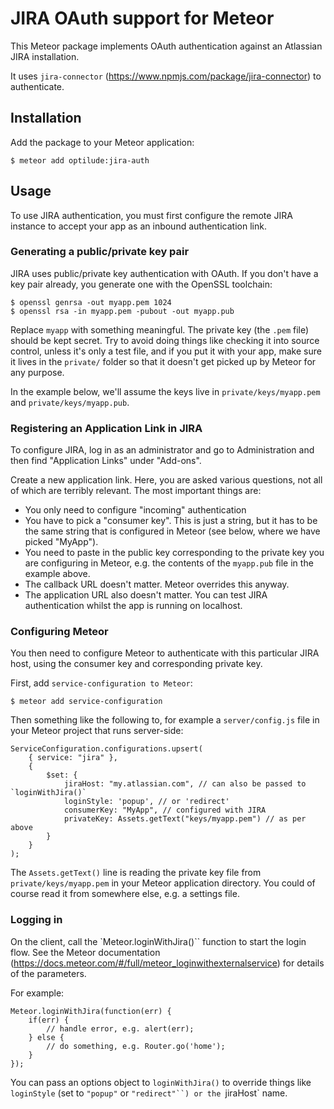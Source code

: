 # JIRA OAuth support for Meteor

This Meteor package implements OAuth authentication against an Atlassian
JIRA installation.

It uses `jira-connector` (https://www.npmjs.com/package/jira-connector) to
authenticate.

## Installation

Add the package to your Meteor application:

    $ meteor add optilude:jira-auth

## Usage

To use JIRA authentication, you must first configure the remote JIRA instance
to accept your app as an inbound authentication link.

### Generating a public/private key pair

JIRA uses public/private key authentication with OAuth. If you don't have a key
pair already, you generate one with the OpenSSL toolchain:

    $ openssl genrsa -out myapp.pem 1024
    $ openssl rsa -in myapp.pem -pubout -out myapp.pub

Replace `myapp` with something meaningful. The private key (the `.pem` file)
should be kept secret. Try to avoid doing things like checking it into source
control, unless it's only a test file, and if you put it with your app,
make sure it lives in the `private/` folder so that it doesn't get picked up
by Meteor for any purpose.

In the example below, we'll assume the keys live in `private/keys/myapp.pem`
and `private/keys/myapp.pub`.

### Registering an Application Link in JIRA

To configure JIRA, log in as an administrator and go to Administration and
then find "Application Links" under "Add-ons".

Create a new application link. Here, you are asked various questions, not all
of which are terribly relevant. The most important things are:

* You only need to configure "incoming" authentication
* You have to pick a "consumer key". This is just a string, but it has to be
  the same string that is configured in Meteor (see below, where we have picked
  "MyApp").
* You need to paste in the public key corresponding to the private key you are
  configuring in Meteor, e.g. the contents of the `myapp.pub` file in the
  example above.
* The callback URL doesn't matter. Meteor overrides this anyway.
* The application URL also doesn't matter. You can test JIRA authentication
  whilst the app is running on localhost.

### Configuring Meteor

You then need to configure Meteor to authenticate with this particular JIRA
host, using the consumer key and corresponding private key.

First, add `service-configuration to Meteor`:

    $ meteor add service-configuration

Then something like the following to, for example a `server/config.js` file in
your Meteor project that runs server-side:

    ServiceConfiguration.configurations.upsert(
        { service: "jira" },
        {
            $set: {
                jiraHost: "my.atlassian.com", // can also be passed to `loginWithJira()`
                loginStyle: 'popup', // or 'redirect'
                consumerKey: "MyApp", // configured with JIRA
                privateKey: Assets.getText("keys/myapp.pem") // as per above
            }
        }
    );

The `Assets.getText()` line is reading the private key file from
`private/keys/myapp.pem` in your Meteor application directory. You could of
course read it from somewhere else, e.g. a settings file.

### Logging in

On the client, call the `Meteor.loginWithJira()`` function to start the login
flow. See the Meteor documentation
(https://docs.meteor.com/#/full/meteor_loginwithexternalservice) for details of
the parameters.

For example:

    Meteor.loginWithJira(function(err) {
        if(err) {
            // handle error, e.g. alert(err);
        } else {
            // do something, e.g. Router.go('home');
        }
    });

You can pass an options object to `loginWithJira()` to override things like
`loginStyle` (set to `"popup"` or `"redirect"``) or the `jiraHost` name.
